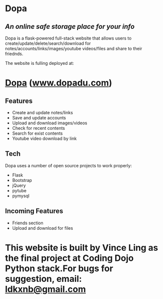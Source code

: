 # Dopa
## _An online safe storage place for your info_

Dopa is a flask-powered full-stack website that allows users to create/update/delete/search/download
for notes/accounts/links/images/youtube videos/files and share to their friednds.

The website is fulling deployed at:

# [Dopa](https://breakdance.github.io/breakdance/) (www.dopadu.com)

## Features

- Create and update notes/links 
- Save and update accounts 
- Upload and download images/videos 
- Check for recent contents
- Search for exist contents
- Youtube video download by link


## Tech

Dopa uses a number of open source projects to work properly:

- Flask
- Bootstrap
- jQuery
- pytube
- pymysql

## Incoming Features

- Friends section
- Upload and download for files


# This website is built by Vince Ling as the final project at Coding Dojo Python stack.For bugs for suggestion, email: ldkxnb@gmail.com

